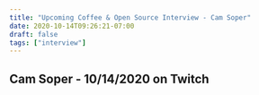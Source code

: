 ```yaml
---
title: "Upcoming Coffee & Open Source Interview - Cam Soper"
date: 2020-10-14T09:26:21-07:00
draft: false
tags: ["interview"]
---
```


## Cam Soper - 10/14/2020 on Twitch


<br /><br /><br /><br />
<br /><br /><br /><br /><br /><br /><br /><br />